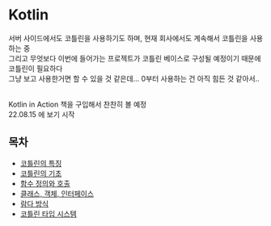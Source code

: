 # Kotlin

서버 사이드에서도 코틀린을 사용하기도 하며, 현재 회사에서도 계속해서 코틀린을 사용하는 중 <br>
그리고 무엇보다 이번에 들어가는 프로젝트가 코틀린 베이스로 구성될 예정이기 때문에 코틀린이 필요하다 <br>
그냥 보고 사용한거면 할 수 있을 것 같은데... 0부터 사용하는 건 아직 힘든 것 같아서.. <br>
<br>

Kotlin in Action 책을 구입해서 찬찬히 볼 예정 <br>
22.08.15 에 보기 시작 <br>

## 목차
- [코틀린의 특징](kotlin_feature.md)
- [코틀린의 기초](ch2.md)
- [함수 정의와 호출](ch3.md)
- [클래스, 객체, 인터페이스](ch4.md)
- [람다 방식](ch5.md)
- [코틀린 타입 시스템](ch6.md)


<br><br><br><br><br><br><br><br><br><br>